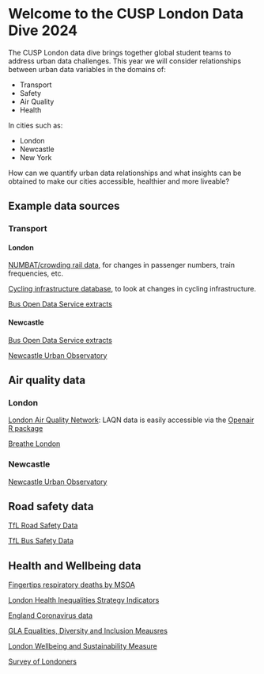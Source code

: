 # Welcome to the CUSP London Data Dive 2024

The CUSP London data dive brings together global student teams to address urban data challenges. This year we will consider relationships between urban data variables in the domains of:

- Transport
- Safety
- Air Quality
- Health

In cities such as:

- London
- Newcastle
- New York

How can we quantify urban data relationships and what insights can be obtained to make our cities accessible, healthier and more liveable?

## Example data sources

### Transport

#### London

[NUMBAT/crowding rail data](http://crowding.data.tfl.gov.uk/), for changes in passenger numbers, train frequencies, etc.

[Cycling infrastructure database](https://cycling.data.tfl.gov.uk/), to look at changes in cycling infrastructure.

[Bus Open Data Service extracts](https://github.com/cusp-london/bus-open-data-rasters)

#### Newcastle

[Bus Open Data Service extracts](https://github.com/cusp-london/bus-open-data-rasters)

[Newcastle Urban Observatory](https://newcastle.urbanobservatory.ac.uk/)

## Air quality data

### London

[London Air Quality Network](https://www.londonair.org.uk): LAQN data is easily accessible via the [Openair R package](https://davidcarslaw.github.io/openair/)

[Breathe London](https://www.breathelondon.org/)

### Newcastle

[Newcastle Urban Observatory](https://newcastle.urbanobservatory.ac.uk/)

## Road safety data

[TfL Road Safety Data](https://tfl.gov.uk/corporate/publications-and-reports/road-safety)

[TfL Bus Safety Data](https://tfl.gov.uk/corporate/publications-and-reports/bus-safety-data)

## Health and Wellbeing data

[Fingertips respiratory deaths by MSOA](https://www.localhealth.org.uk/#bbox=509086,198860,44722,37618&c=indicator&i=t4.allages_respdis&view=map7)

[London Health Inequalities Strategy Indicators](https://data.london.gov.uk/dataset/london-health-inequalities-strategy-indicators)

[England Coronavirus data](https://coronavirus.data.gov.uk/)

[GLA Equalities, Diversity and Inclusion Meausres](https://data.london.gov.uk/dataset/equalities-diversity-and-inclusion-measures)

[London Wellbeing and Sustainability Measure](https://data.london.gov.uk/dataset/london-wellbeing-and-sustainability-measure)

[Survey of Londoners](https://apps.london.gov.uk/survey-of-londoners/)
